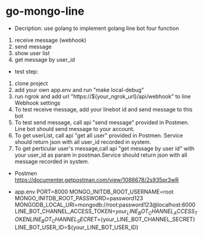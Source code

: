 # go-mongo-line


- Decription: use golang to implement golang line bot four function 
1. receive message (webhook) 
2. send message 
3. show user list
4. get message by user_id

- test step: 
1. clone project
2. add your own app.env and run "make local-debug"
3. run ngrok and add url "https://${your_ngrok_url}/api/webhook" to line Webhook settings
4. To test receive message, add your linebot id and send message to this bot
5. To test send message, call api "send message" provided in Postmen. Line bot should send message to your account.
6. To get userList, call api "get all user" provided in Postmen. Service should return json with all user_id recorded in system.
7. To get perticular user's message,call api "get message by user id" with your user_id as param in postman.Service should return json with all message recorded in system. 

- Postmen 
https://documenter.getpostman.com/view/1088678/2s935pr3wR 

- app.env
PORT=8000
MONGO_INITDB_ROOT_USERNAME=root
MONGO_INITDB_ROOT_PASSWORD=password123
MONGODB_LOCAL_URI=mongodb://root:password123@localhost:6000
LINE_BOT_CHANNEL_ACCESS_TOKEN=${your_LINE_BOT_CHANNEL_ACCESS_TOKEN}
LINE_BOT_CHANNEL_SECRET=${your_LINE_BOT_CHANNEL_SECRET}
LINE_BOT_USER_ID=${your_LINE_BOT_USER_ID}
